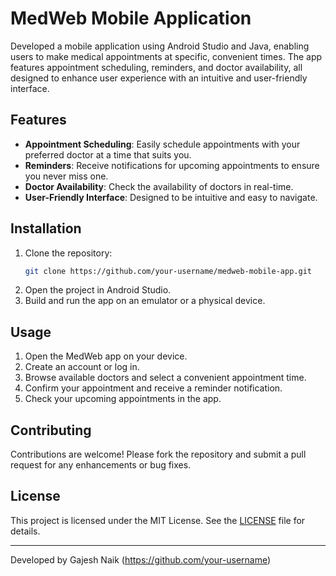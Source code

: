 # MedWeb Mobile Application

Developed a mobile application using Android Studio and Java, enabling users to make medical appointments at specific, convenient times. The app features appointment scheduling, reminders, and doctor availability, all designed to enhance user experience with an intuitive and user-friendly interface.

## Features

- **Appointment Scheduling**: Easily schedule appointments with your preferred doctor at a time that suits you.
- **Reminders**: Receive notifications for upcoming appointments to ensure you never miss one.
- **Doctor Availability**: Check the availability of doctors in real-time.
- **User-Friendly Interface**: Designed to be intuitive and easy to navigate.



## Installation

1. Clone the repository:
    ```bash
    git clone https://github.com/your-username/medweb-mobile-app.git
    ```
2. Open the project in Android Studio.
3. Build and run the app on an emulator or a physical device.

## Usage

1. Open the MedWeb app on your device.
2. Create an account or log in.
3. Browse available doctors and select a convenient appointment time.
4. Confirm your appointment and receive a reminder notification.
5. Check your upcoming appointments in the app.

## Contributing

Contributions are welcome! Please fork the repository and submit a pull request for any enhancements or bug fixes.

## License

This project is licensed under the MIT License. See the [LICENSE](LICENSE) file for details.

---

Developed by Gajesh Naik (https://github.com/your-username)
